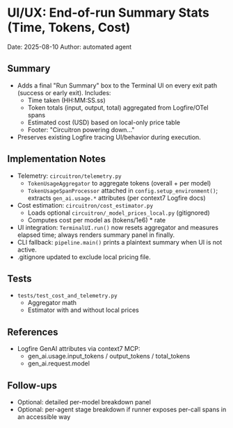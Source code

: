# UI/UX: End-of-run Summary Stats (Time, Tokens, Cost)

Date: 2025-08-10
Author: automated agent

## Summary
- Adds a final "Run Summary" box to the Terminal UI on every exit path (success or early exit). Includes:
  - Time taken (HH:MM:SS.ss)
  - Token totals (input, output, total) aggregated from Logfire/OTel spans
  - Estimated cost (USD) based on local-only price table
  - Footer: "Circuitron powering down..."
- Preserves existing Logfire tracing UI/behavior during execution.

## Implementation Notes
- Telemetry: `circuitron/telemetry.py`
  - `TokenUsageAggregator` to aggregate tokens (overall + per model)
  - `TokenUsageSpanProcessor` attached in `config.setup_environment()`; extracts `gen_ai.usage.*` attributes (per context7 Logfire docs)
- Cost estimation: `circuitron/cost_estimator.py`
  - Loads optional `circuitron/_model_prices_local.py` (gitignored)
  - Computes cost per model as (tokens/1e6) * rate
- UI integration: `TerminalUI.run()` now resets aggregator and measures elapsed time; always renders summary panel in finally.
- CLI fallback: `pipeline.main()` prints a plaintext summary when UI is not active.
- .gitignore updated to exclude local pricing file.

## Tests
- `tests/test_cost_and_telemetry.py`
  - Aggregator math
  - Estimator with and without local prices

## References
- Logfire GenAI attributes via context7 MCP:
  - gen_ai.usage.input_tokens / output_tokens / total_tokens
  - gen_ai.request.model

## Follow-ups
- Optional: detailed per-model breakdown panel
- Optional: per-agent stage breakdown if runner exposes per-call spans in an accessible way
